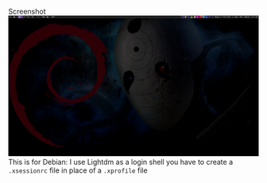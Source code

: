 Screenshot ![](MydwmBase-setup.png)
This is for Debian:
I use Lightdm as a login shell 
you have to create a `.xsessionrc` file in place of a `.xprofile` file
